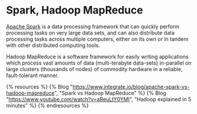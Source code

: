 # Spark, Hadoop MapReduce

[Apache Spark](https://spark.apache.org/) is a data processing framework that can quickly perform processing tasks on very large data sets, and can also distribute data processing tasks across multiple computers, either on its own or in tandem with other distributed computing tools.

Hadoop MapReduce is a software framework for easily writing applications which process vast amounts of data (multi-terabyte data-sets) in-parallel on large clusters (thousands of nodes) of commodity hardware in a reliable, fault-tolerant manner.

{% resources %}
  {% Blog "https://www.integrate.io/blog/apache-spark-vs-hadoop-mapreduce", "Spark vs Hadoop MapReduce" %}
  {% Blog "https://www.youtube.com/watch?v=aReuLtY0YMI", "Hadoop explained in 5 minutes" %}
{% endresources %}
